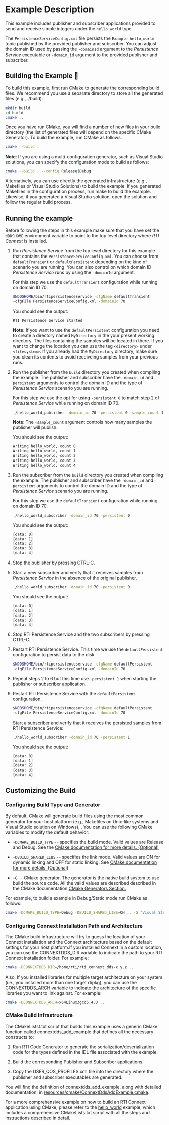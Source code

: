# Example Description

This example includes publisher and subscriber applications provided to send
and receive simple integers under the `hello_world` type.

The `PersistenceServiceConfig.xml` file persists the `Example hello_world`
topic published by the provided publisher and subscriber. You can adjust the
domain ID used by passing the `-domainId` argument to the *Persistence Service*
executable or `-domain_id` argument to the provided publisher and subscriber.

## Building the Example :wrench:

To build this example, first run CMake to generate the corresponding build
files. We recommend you use a separate directory to store all the generated
files (e.g., ./build).

```sh
mkdir build
cd build
cmake ..
```

Once you have run CMake, you will find a number of new files in your build
directory (the list of generated files will depend on the specific CMake
Generator). To build the example, run CMake as follows:

```sh
cmake --build .
```

**Note**: If you are using a multi-configuration generator, such as Visual
Studio solutions, you can specify the configuration mode to build as follows:

```sh
cmake --build . --config Release|Debug
```

Alternatively, you can use directly the generated infrastructure (e.g.,
Makefiles or Visual Studio Solutions) to build the example. If you generated
Makefiles in the configuration process, run make to build the example. Likewise,
if you generated a Visual Studio solution, open the solution and follow the
regular build process.

## Running the example

Before following the steps in this example make sure that you have set the
`NDDSHOME` environment variable to point to the top level directory where
*RTI Connext* is installed.

1.  Run *Persistence Service* from the top level directory for this example
    that contains the `PersistenceServiceConfig.xml`. You can choose from
    `defaultTransient` or `defaultPersistent` depending on the kind of scenario
    you are running. You can also control on which domain ID *Persistence Service*
    runs by using the `-domainId` argument.

    For this step we use the `defaultTransient` configuration while running on
    domain ID 70.

    ```sh
    $NDDSHOME/bin/rtipersistenceservice -cfgName defaultTransient
    -cfgFile PersistenceServiceConfig.xml -domainId 70
    ```

    You should see the output:

    ```sh
    RTI Persistence Service started
    ```

    **Note:** If you want to use the `defaultPersistent` configuration you need to
    create a directory named `MyDirectory` in the your present working directory.
    The files containing the samples will be located in there. If you want to
    change the location you can use the tag `<directory>` under `<filesystem>`.
    If you already had the `MyDirectory` directory, make sure you clean its
    contents to avoid receiveing samples from your previous runs.

2.  Run the publisher from the `build` directory you created when compiling the
    example. The publisher and subscriber have the `-domain_id` and `-persistent`
    arguments to control the domain ID and the type of *Persistence Service*
    scenario you are running.

    For this step we use the opt for using `-persistent 0` to match step 2 of
    *Persistence Service* while running on domain ID 70.

    ```sh
    ./hello_world_publisher -domain_id 70 -persistent 0 -sample_count 10
    ```

    **Note**: The `-sample_count` argument controls how many samples the publisher
    will publish.

    You should see the output:

    ```sh
    Writing hello_world, count 0
    Writing hello_world, count 1
    Writing hello_world, count 2
    Writing hello_world, count 3
    Writing hello_world, count 4
    ```

3.  Run the subscriber from the `build` directory you created when compiling the
    example. The publisher and subscriber have the `-domain_id` and `-persistent`
    arguments to control the domain ID and the type of *Persistence Service*
    scenario you are running.

    For this step we use the `defaultTransient` configuration while running on
    domain ID 70.

    ```sh
    ./hello_world_subscriber -domain_id 70 -persistent 0
    ```

    You should see the output:

    ```sh
    [data: 0]
    [data: 1]
    [data: 2]
    [data: 3]
    [data: 4]
    ```

4.  Stop the publisher by pressing CTRL-C.

5.  Start a new subscriber and verify that it receives samples from *Persistence
    Service* in the absence of the original publisher.

    ```sh
    ./hello_world_subscriber -domain_id 70 -persistent 0
    ```

    You should see the output:

    ```sh
    [data: 0]
    [data: 1]
    [data: 2]
    [data: 3]
    [data: 4]
    ```

6.  Stop RTI Persistence Service and the two subscribers by pressing CTRL-C.

7.  Restart RTI Persistence Service. This time we use the `defaultPersistent`
    configuration to persist data to the disk.

    ```sh
    $NDDSHOME/bin/rtipersistenceservice -cfgName defaultPersistent
    -cfgFile PersistenceServiceConfig.xml -domainId 70
    ```

8.  Repeat steps 2 to 6 but this time use `-persistent 1` when starting the
    publisher or subscriber application.

9.  Restart RTI Persistence Service with the `defaultPersistent` configuration.

    ```sh
    $NDDSHOME/bin/rtipersistenceservice -cfgName defaultPersistent
    -cfgFile PersistenceServiceConfig.xml -domainId 70
    ```

    Start a subscriber and verify that it receives the persisted samples from
    RTI Persistence Service:

    ```sh
    ./hello_world_subscriber -domain_id 70 -persistent 1
    ```

    You should see the output:

    ```sh
    [data: 0]
    [data: 1]
    [data: 2]
    [data: 3]
    [data: 4]
    ```

## Customizing the Build

### Configuring Build Type and Generator

By default, CMake will generate build files using the most common generator for
your host platform (e.g., Makefiles on Unix-like systems and Visual Studio
solution on Windows), \. You can use the following CMake variables to modify the
default behavior:

-   `-DCMAKE_BUILD_TYPE` -- specifies the build mode. Valid values are Release
    and Debug. See the [CMake documentation for more details.
    (Optional)](https://cmake.org/cmake/help/latest/variable/CMAKE_BUILD_TYPE.html)

-   `-DBUILD_SHARED_LIBS` -- specifies the link mode. Valid values are ON for
    dynamic linking and OFF for static linking. See [CMake documentation for
    more details.
    (Optional)](https://cmake.org/cmake/help/latest/variable/BUILD_SHARED_LIBS.html)

-   `-G` -- CMake generator. The generator is the native build system to use
    build the source code. All the valid values are described described in the
    CMake documentation [CMake Generators
    Section.](https://cmake.org/cmake/help/latest/manual/cmake-generators.7.html)

For example, to build a example in Debug/Static mode run CMake as follows:

```sh
cmake -DCMAKE_BUILD_TYPE=Debug -DBUILD_SHARED_LIBS=ON .. -G "Visual Studio 15 2017" -A x64
```

### Configuring Connext Installation Path and Architecture

The CMake build infrastructure will try to guess the location of your Connext
installation and the Connext architecture based on the default settings
for your host platform.If you installed Connext in a custom location, you
can use the CONNEXTDDS_DIR variable to indicate the path to your RTI Connext
installation folder. For example:

```sh
cmake -DCONNEXTDDS_DIR=/home/rti/rti_connext_dds-x.y.z ..
```

Also, If you installed libraries for multiple target architecture on your system
(i.e., you installed more than one target rtipkg), you can use the
CONNEXTDDS_ARCH variable to indicate the architecture of the specific libraries
you want to link against. For example:

```sh
cmake -DCONNEXTDDS_ARCH=x64Linux3gcc5.4.0 ..
```

### CMake Build Infrastructure

The CMakeListst.txt script that builds this example uses a generic CMake
function called connextdds_add_example that defines all the necessary constructs
to:

1.  Run RTI Code Generator to generate the serialization/deserialization code
    for the types defined in the IDL file associated with the example.

2.  Build the corresponding Publisher and Subscriber applications.

3.  Copy the USER_QOS_PROFILES.xml file into the directory where the publisher
    and subscriber executables are generated.

You will find the definition of connextdds_add_example, along with detailed
documentation, in
[resources/cmake/ConnextDdsAddExample.cmake](../../../../resources/cmake/ConnextDdsAddExample.cmake).

For a more comprehensive example on how to build an RTI Connext application
using CMake, please refer to the
[hello_world](../../../connext_dds/build_systems/cmake/) example, which includes
a comprehensive CMakeLists.txt script with all the steps and instructions
described in detail.
